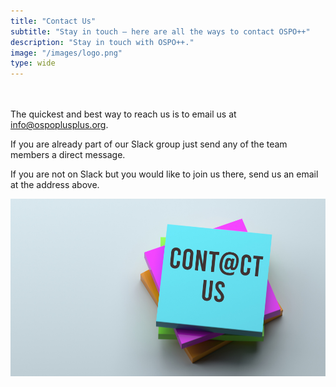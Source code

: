 ```yaml
---
title: "Contact Us"
subtitle: "Stay in touch — here are all the ways to contact OSPO++"
description: "Stay in touch with OSPO++."
image: "/images/logo.png"
type: wide
---
```

<section class="section" style="padding-top: 20px; padding-bottom: 20px;">
  <div class="container">
    <div class="row align-items-center">
      <div class="col-md-6 order-2 order-md-2">
        <p>The quickest and best way to reach us is to email us at  <a href="mailto:info@ospoplusplus.org">info@ospoplusplus.org</a>. 
        </p>
        <p>If you are already part of our Slack group just send any of the team members a direct message. 
        </p>
        <p>If you are not on Slack but you would like to join us there, send us an email at the address above.
        </p>
      </div>
      <div class="col-md-6 order-1 order-md-1 mb-4 mb-md-0">
        <img src="/images/about/contact/contact_us.png" class="img-fluid">
      </div>
  </div>
</section>
